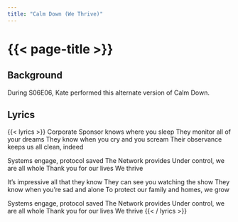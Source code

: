 ```yaml
---
title: "Calm Down (We Thrive)"
---
```

# {{< page-title >}}

## Background
During S06E06, Kate performed this alternate version of Calm Down.

## Lyrics
{{< lyrics >}}
Corporate Sponsor knows where you sleep
They monitor all of your dreams
They know when you cry and you scream
Their observance keeps us all clean, indeed

Systems engage, protocol saved
The Network provides
Under control, we are all whole
Thank you for our lives
We thrive

It’s impressive all that they know
They can see you watching the show
They know when you’re sad and alone
To protect our family and homes, we grow

Systems engage, protocol saved
The Network provides
Under control, we are all whole
Thank you for our lives
We thrive
{{< / lyrics >}}
